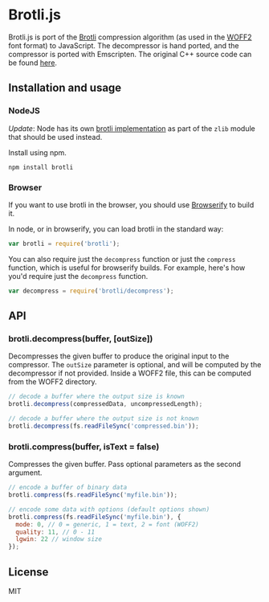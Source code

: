 # Brotli.js

Brotli.js is port of the [Brotli](http://tools.ietf.org/html/draft-alakuijala-brotli-01) compression algorithm (as used in the [WOFF2](http://www.w3.org/TR/WOFF2/) font format) to JavaScript. The decompressor is hand ported, and the compressor is ported
with Emscripten.  The original C++ source code can be found [here](http://github.com/google/brotli).

## Installation and usage

### NodeJS

_Update_: Node has its own [brotli implementation](https://nodejs.org/api/zlib.html#zlib_zlib_brotlicompress_buffer_options_callback) as part of the `zlib` module that should be used instead.

Install using npm.

    npm install brotli

### Browser

If you want to use brotli in the browser, you should use [Browserify](http://browserify.org/) to build it.

In node, or in browserify, you can load brotli in the standard way:

```javascript
var brotli = require('brotli');
```

You can also require just the `decompress` function or just the `compress` function, which is useful for browserify builds.
For example, here's how you'd require just the `decompress` function.

```javascript
var decompress = require('brotli/decompress');
```

## API

### brotli.decompress(buffer, [outSize])

Decompresses the given buffer to produce the original input to the compressor.
The `outSize` parameter is optional, and will be computed by the decompressor
if not provided. Inside a WOFF2 file, this can be computed from the WOFF2 directory.

```javascript
// decode a buffer where the output size is known
brotli.decompress(compressedData, uncompressedLength);

// decode a buffer where the output size is not known
brotli.decompress(fs.readFileSync('compressed.bin'));
```

### brotli.compress(buffer, isText = false)

Compresses the given buffer. Pass optional parameters as the second argument.

```javascript
// encode a buffer of binary data
brotli.compress(fs.readFileSync('myfile.bin'));

// encode some data with options (default options shown)
brotli.compress(fs.readFileSync('myfile.bin'), {
  mode: 0, // 0 = generic, 1 = text, 2 = font (WOFF2)
  quality: 11, // 0 - 11
  lgwin: 22 // window size
});
```

## License

MIT
